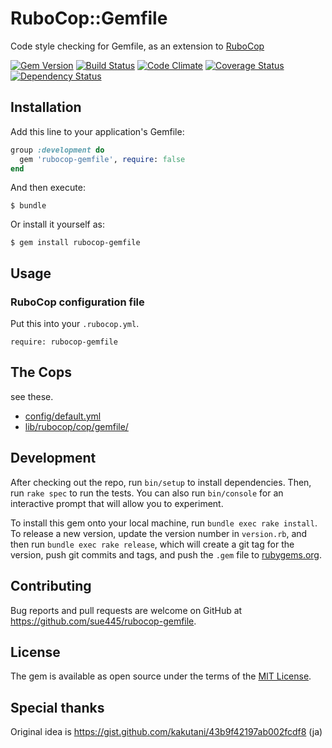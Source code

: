 # RuboCop::Gemfile

Code style checking for Gemfile, as an extension to [RuboCop](https://github.com/bbatsov/rubocop)

[![Gem Version](https://badge.fury.io/rb/rubocop-gemfile.svg)](https://badge.fury.io/rb/rubocop-gemfile)
[![Build Status](https://travis-ci.org/sue445/rubocop-gemfile.svg?branch=master)](https://travis-ci.org/sue445/rubocop-gemfile)
[![Code Climate](https://codeclimate.com/github/sue445/rubocop-gemfile/badges/gpa.svg)](https://codeclimate.com/github/sue445/rubocop-gemfile)
[![Coverage Status](https://coveralls.io/repos/github/sue445/rubocop-gemfile/badge.svg?branch=master)](https://coveralls.io/github/sue445/rubocop-gemfile?branch=master)
[![Dependency Status](https://gemnasium.com/badges/github.com/sue445/rubocop-gemfile.svg)](https://gemnasium.com/github.com/sue445/rubocop-gemfile)

## Installation

Add this line to your application's Gemfile:

```ruby
group :development do
  gem 'rubocop-gemfile', require: false
end
```

And then execute:

    $ bundle

Or install it yourself as:

    $ gem install rubocop-gemfile

## Usage

### RuboCop configuration file

Put this into your `.rubocop.yml`.

```
require: rubocop-gemfile
```

## The Cops
see these.

* [config/default.yml](config/default.yml)
* [lib/rubocop/cop/gemfile/](lib/rubocop/cop/gemfile/)

## Development

After checking out the repo, run `bin/setup` to install dependencies. Then, run `rake spec` to run the tests. You can also run `bin/console` for an interactive prompt that will allow you to experiment.

To install this gem onto your local machine, run `bundle exec rake install`. To release a new version, update the version number in `version.rb`, and then run `bundle exec rake release`, which will create a git tag for the version, push git commits and tags, and push the `.gem` file to [rubygems.org](https://rubygems.org).

## Contributing

Bug reports and pull requests are welcome on GitHub at https://github.com/sue445/rubocop-gemfile.


## License

The gem is available as open source under the terms of the [MIT License](http://opensource.org/licenses/MIT).

## Special thanks
Original idea is https://gist.github.com/kakutani/43b9f42197ab002fcdf8 (ja)
